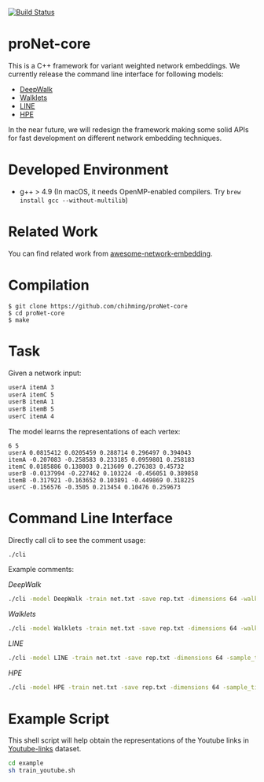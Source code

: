 [![Build Status][travis-image]][travis-url]

[travis-image]: https://img.shields.io/travis/chihming/proNet-core.svg
[travis-url]: https://travis-ci.org/chihming/proNet-core

# proNet-core
This is a C++ framework for variant weighted network embeddings. We currently release the command line interface for following models:
- [DeepWalk](http://dl.acm.org/citation.cfm?id=2623732)
- [Walklets](https://arxiv.org/abs/1605.02115)
- [LINE](http://dl.acm.org/citation.cfm?id=2741093)
- [HPE](http://dl.acm.org/citation.cfm?id=2959169)

In the near future, we will redesign the framework making some solid APIs for fast development on different network embedding techniques.

# Developed Environment
- g++ > 4.9 (In macOS, it needs OpenMP-enabled compilers. Try ```brew install gcc --without-multilib```)

# Related Work
You can find related work from [awesome-network-embedding](https://github.com/chihming/awesome-network-embedding).

# Compilation
```
$ git clone https://github.com/chihming/proNet-core
$ cd proNet-core
$ make
```

# Task
Given a network input:
```txt
userA itemA 3
userA itemC 5
userB itemA 1
userB itemB 5
userC itemA 4
```
The model learns the representations of each vertex:
```
6 5
userA 0.0815412 0.0205459 0.288714 0.296497 0.394043
itemA -0.207083 -0.258583 0.233185 0.0959801 0.258183
itemC 0.0185886 0.138003 0.213609 0.276383 0.45732
userB -0.0137994 -0.227462 0.103224 -0.456051 0.389858
itemB -0.317921 -0.163652 0.103891 -0.449869 0.318225
userC -0.156576 -0.3505 0.213454 0.10476 0.259673
```

# Command Line Interface
Directly call cli to see the comment usage:
```
./cli
```
Example comments:

*DeepWalk*
```sh
./cli -model DeepWalk -train net.txt -save rep.txt -dimensions 64 -walk_times 10 -walk_steps 40 -window_size 5 -negative_samples 5 -alpha 0.025 -threads 1
```
*Walklets*
```sh
./cli -model Walklets -train net.txt -save rep.txt -dimensions 64 -walk_times 10 -walk_steps 40 -window_size 5 -negative_samples 5 -alpha 0.025 -threads 1
```
*LINE*
```sh
./cli -model LINE -train net.txt -save rep.txt -dimensions 64 -sample_times 10 -negative_samples 5 -alpha 0.025 -threads 1
```
*HPE*
```sh
./cli -model HPE -train net.txt -save rep.txt -dimensions 64 -sample_times 5 -walk_steps 5 -negative_samples 5 -alpha 0.025 -threads 1
```

# Example Script
This shell script will help obtain the representations of the Youtube links in [Youtube-links](http://socialnetworks.mpi-sws.mpg.de/data/youtube-links.txt.gz) dataset.
```sh
cd example
sh train_youtube.sh
```
